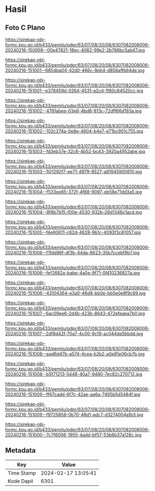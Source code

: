 # Hasil

## Foto C Plano

https://sirekap-obj-formc.kpu.go.id/b433/pemilu/pdpr/63/07/08/20/08/6307082008006-20240216-150959--00e47821-18ec-4062-99e2-2b788bc5ab47.jpg

https://sirekap-obj-formc.kpu.go.id/b433/pemilu/pdpr/63/07/08/20/08/6307082008006-20240216-151001--6854ba04-42d0-466c-8eb4-d858affb64de.jpg

https://sirekap-obj-formc.kpu.go.id/b433/pemilu/pdpr/63/07/08/20/08/6307082008006-20240216-151001--e378459d-0264-4531-a2cd-1f80c84520cc.jpg

https://sirekap-obj-formc.kpu.go.id/b433/pemilu/pdpr/63/07/08/20/08/6307082008006-20240216-151002--4781abee-03e6-4bd8-913c-72dff66d193a.jpg

https://sirekap-obj-formc.kpu.go.id/b433/pemilu/pdpr/63/07/08/20/08/6307082008006-20240216-151002--102c274a-0e8e-4604-b4e7-e71bc901c755.jpg

https://sirekap-obj-formc.kpu.go.id/b433/pemilu/pdpr/63/07/08/20/08/6307082008006-20240216-151003--fd3eb37e-32c6-4b52-bc43-3920a4952abe.jpg

https://sirekap-obj-formc.kpu.go.id/b433/pemilu/pdpr/63/07/08/20/08/6307082008006-20240216-151003--501292f7-ee71-4979-8527-a61945900610.jpg

https://sirekap-obj-formc.kpu.go.id/b433/pemilu/pdpr/63/07/08/20/08/6307082008006-20240216-151004--f533ee85-372f-4f88-9097-eb58e71dd3a5.jpg

https://sirekap-obj-formc.kpu.go.id/b433/pemilu/pdpr/63/07/08/20/08/6307082008006-20240216-151004--8f8b7b15-f00e-4530-932b-26d1346c1acd.jpg

https://sirekap-obj-formc.kpu.go.id/b433/pemilu/pdpr/63/07/08/20/08/6307082008006-20240216-151005--f4e90611-c62d-4628-9b1c-4093f3c81057.jpg

https://sirekap-obj-formc.kpu.go.id/b433/pemilu/pdpr/63/07/08/20/08/6307082008006-20240216-151006--f1fdd96f-df3b-44da-8623-35b7ccebf9b7.jpg

https://sirekap-obj-formc.kpu.go.id/b433/pemilu/pdpr/63/07/08/20/08/6307082008006-20240216-151006--fef2682a-babe-4a0e-9f71-0f410236827a.jpg

https://sirekap-obj-formc.kpu.go.id/b433/pemilu/pdpr/63/07/08/20/08/6307082008006-20240216-151006--43104364-e3a0-46d8-bb0e-bb5e0e8f9c69.jpg

https://sirekap-obj-formc.kpu.go.id/b433/pemilu/pdpr/63/07/08/20/08/6307082008006-20240216-151007--6ac09ee6-2d4b-423b-8643-472efeaea7b0.jpg

https://sirekap-obj-formc.kpu.go.id/b433/pemilu/pdpr/63/07/08/20/08/6307082008006-20240216-151007--2df8d42f-70a7-4c00-9c19-ac044de5bbdd.jpg

https://sirekap-obj-formc.kpu.go.id/b433/pemilu/pdpr/63/07/08/20/08/6307082008006-20240216-151008--ead6d47b-a574-4cea-b2b2-a0e81e06cb7b.jpg

https://sirekap-obj-formc.kpu.go.id/b433/pemilu/pdpr/63/07/08/20/08/6307082008006-20240216-151008--b5f71213-5448-40a7-9480-7ec82c270712.jpg

https://sirekap-obj-formc.kpu.go.id/b433/pemilu/pdpr/63/07/08/20/08/6307082008006-20240216-151009--ff67cadd-6f7c-42ae-aa6a-7495b5d5484f.jpg

https://sirekap-obj-formc.kpu.go.id/b433/pemilu/pdpr/63/07/08/20/08/6307082008006-20240216-151009--f9725858-0b70-48d1-adc7-d3274004a1b3.jpg

https://sirekap-obj-formc.kpu.go.id/b433/pemilu/pdpr/63/07/08/20/08/6307082008006-20240216-151000--7c7f6006-1955-4add-bf57-53b6b37a128c.jpg


## Metadata

| Key        | Value               |
| ---------- | ------------------- |
| Time Stamp | 2024-02-17 13:05:41 |
| Kode Dapil | 6301                |



